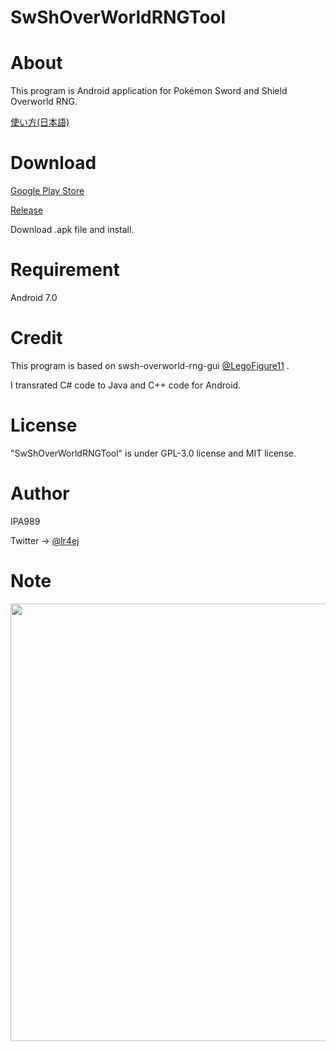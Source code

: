 # SwShOverWorldRNGTool

# About

This program is Android application for Pokémon Sword and Shield Overworld RNG.

[使い方(日本語)](https://github.com/IPA989/SwShOverWorldRNGTool/wiki/%E4%BD%BF%E3%81%84%E6%96%B9-(%E6%97%A5%E6%9C%AC%E8%AA%9E))

# Download

[Google Play Store](https://play.google.com/store/apps/details?id=com.ipa989.swshoverworldrngtool)

[Release](https://github.com/IPA989/SwShOverWorldRNGTool/releases)

Download .apk file and install.

# Requirement

Android 7.0

# Credit

This program is based on swsh-overworld-rng-gui [@LegoFigure11](https://github.com/LegoFigure11/) .

I transrated C# code to Java and C++ code for Android.

# License

"SwShOverWorldRNGTool" is under GPL-3.0 license and MIT license.

# Author
IPA989

Twitter -> [@lr4ej](https://twitter.com/lr4ej)

# Note
<img src="https://user-images.githubusercontent.com/77717272/148642155-6aed6cbb-c186-49ae-9b25-22e88ed379ab.png" width="700px">
